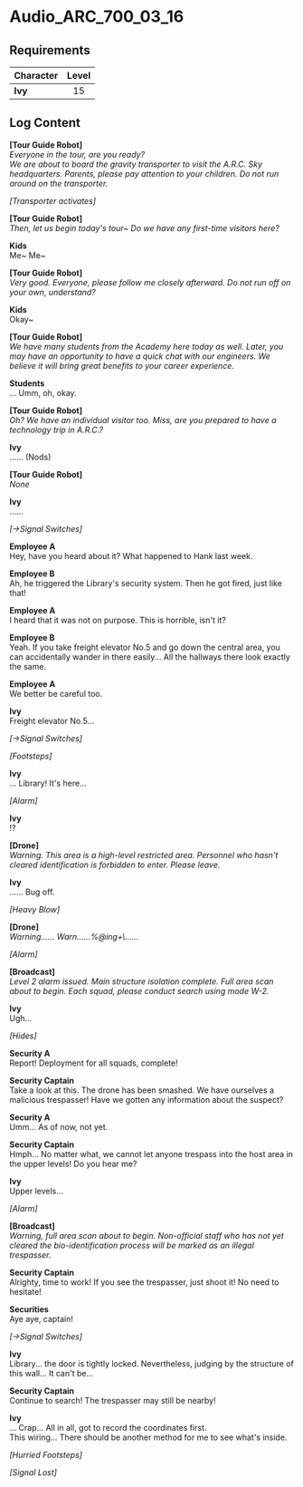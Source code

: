 # Audio_ARC_700_03_16
## Requirements
|Character|Level|
|---------|:---:|
|**Ivy**  | 15  |

## Log Content
**[Tour Guide Robot]**<br>
*Everyone in the tour, are you ready? <br>
We are about to board the gravity transporter to visit the A.R.C. Sky headquarters. Parents, please pay attention to your children. Do not run around on the transporter.*

*\[Transporter activates\]*

**[Tour Guide Robot]**<br>
*Then, let us begin today's tour~ Do we have any first\-time visitors here?*

**Kids**<br>
Me~ Me~

**[Tour Guide Robot]**<br>
*Very good. Everyone, please follow me closely afterward. Do not run off on your own, understand?*

**Kids**<br>
Okay~

**[Tour Guide Robot]**<br>
*We have many students from the Academy here today as well. Later, you may have an opportunity to have a quick chat with our engineers. We believe it will bring great benefits to your career experience.*

**Students**<br>
... Umm, oh, okay.

**[Tour Guide Robot]**<br>
*Oh? We have an individual visitor too. Miss, are you prepared to have a technology trip in A.R.C.?*

**Ivy**<br>
...... (Nods)

**[Tour Guide Robot]**<br>
*None*

**Ivy**<br>
......

*[→Signal Switches]*

**Employee A**<br>
Hey, have you heard about it? What happened to Hank last week.

**Employee B**<br>
Ah, he triggered the Library's security system. Then he got fired, just like that!

**Employee A**<br>
I heard that it was not on purpose. This is horrible, isn't it?

**Employee B**<br>
Yeah. If you take freight elevator No.5 and go down the central area, you can accidentally wander in there easily... All the hallways there look exactly the same.

**Employee A**<br>
We better be careful too.

**Ivy**<br>
Freight elevator No.5...

*[→Signal Switches]*

*\[Footsteps\]*

**Ivy**<br>
... Library! It's here...

*\[Alarm\]*

**Ivy**<br>
!?

**[Drone]**<br>
*Warning. This area is a high\-level restricted area. Personnel who hasn't cleared identification is forbidden to enter. Please leave.*

**Ivy**<br>
...... Bug off.

*\[Heavy Blow\]*

**[Drone]**<br>
*Warning...... Warn......%@ing+\\......*

*\[Alarm\]*

**[Broadcast]**<br>
*Level 2 alarm issued. Main structure isolation complete. Full area scan about to begin. Each squad, please conduct search using mode W\-2.*

**Ivy**<br>
Ugh...

*\[Hides\]*

**Security A**<br>
Report! Deployment for all squads, complete!

**Security Captain**<br>
Take a look at this. The drone has been smashed. We have ourselves a malicious trespasser! Have we gotten any information about the suspect?

**Security A**<br>
Umm... As of now, not yet.

**Security Captain**<br>
Hmph... No matter what, we cannot let anyone trespass into the host area in the upper levels! Do you hear me?

**Ivy**<br>
Upper levels...

*\[Alarm\]*

**[Broadcast]**<br>
*Warning, full area scan about to begin. Non\-official staff who has not yet cleared the bio\-identification process will be marked as an illegal trespasser.*

**Security Captain**<br>
Alrighty, time to work! If you see the trespasser, just shoot it! No need to hesitate!

**Securities**<br>
Aye aye, captain!

*[→Signal Switches]*

**Ivy**<br>
Library... the door is tightly locked. Nevertheless, judging by the structure of this wall... It can't be...

**Security Captain**<br>
Continue to search! The trespasser may still be nearby!

**Ivy**<br>
... Crap... All in all, got to record the coordinates first.<br>
This wiring... There should be another method for me to see what's inside.

*\[Hurried Footsteps\]*

*[Signal Lost]*
